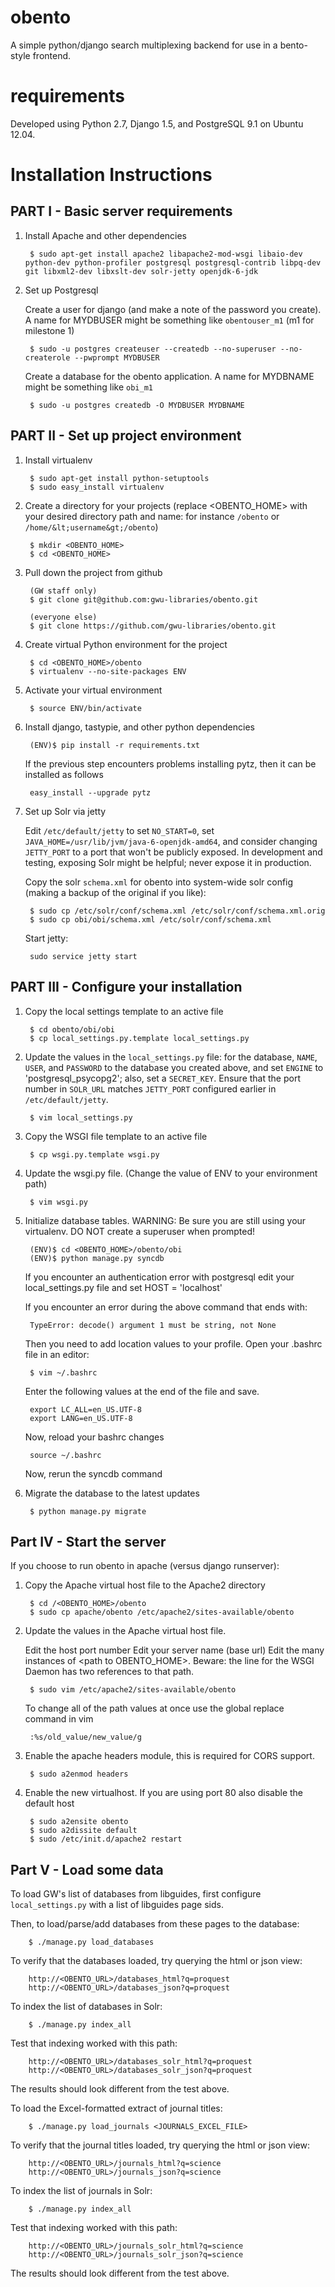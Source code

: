 obento
======

A simple python/django search multiplexing backend for use in a bento-style
frontend.  


requirements
============

Developed using Python 2.7, Django 1.5, and PostgreSQL 9.1 on Ubuntu 12.04.


Installation Instructions
=========================

PART I - Basic server requirements
----------------------------------

1. Install Apache and other dependencies

        $ sudo apt-get install apache2 libapache2-mod-wsgi libaio-dev python-dev python-profiler postgresql postgresql-contrib libpq-dev git libxml2-dev libxslt-dev solr-jetty openjdk-6-jdk

2. Set up Postgresql

    Create a user for django (and make a note of the password you create).  A name for MYDBUSER might be something like ```obentouser_m1``` (m1 for milestone 1)

        $ sudo -u postgres createuser --createdb --no-superuser --no-createrole --pwprompt MYDBUSER

    Create a database for the obento application.  A name for MYDBNAME might be something like ```obi_m1```

        $ sudo -u postgres createdb -O MYDBUSER MYDBNAME


PART II - Set up project environment
------------------------------------

1. Install virtualenv

        $ sudo apt-get install python-setuptools
        $ sudo easy_install virtualenv

2. Create a directory for your projects (replace &lt;OBENTO_HOME&gt; with 
your desired directory path and name: for instance ```/obento``` or 
```/home/&lt;username&gt;/obento```)

        $ mkdir <OBENTO_HOME>
        $ cd <OBENTO_HOME>

3. Pull down the project from github

        (GW staff only)
        $ git clone git@github.com:gwu-libraries/obento.git

        (everyone else)
        $ git clone https://github.com/gwu-libraries/obento.git

4. Create virtual Python environment for the project

        $ cd <OBENTO_HOME>/obento
        $ virtualenv --no-site-packages ENV

5. Activate your virtual environment

        $ source ENV/bin/activate

6. Install django, tastypie, and other python dependencies

        (ENV)$ pip install -r requirements.txt
        
   If the previous step encounters problems installing pytz, then it can be installed as follows

        easy_install --upgrade pytz

7. Set up Solr via jetty

    Edit ```/etc/default/jetty``` to set ```NO_START=0```, set
    ```JAVA_HOME=/usr/lib/jvm/java-6-openjdk-amd64```, and consider
    changing ```JETTY_PORT``` to a port that won't be publicly exposed.
    In development and testing, exposing Solr might be helpful; never 
    expose it in production.

    Copy the solr ```schema.xml``` for obento into system-wide solr config
    (making a backup of the original if you like):

        $ sudo cp /etc/solr/conf/schema.xml /etc/solr/conf/schema.xml.orig
        $ sudo cp obi/obi/schema.xml /etc/solr/conf/schema.xml

    Start jetty:

        sudo service jetty start
    

PART III - Configure your installation
--------------------------------------

1. Copy the local settings template to an active file

        $ cd obento/obi/obi
        $ cp local_settings.py.template local_settings.py

2. Update the values in the ```local_settings.py``` file:  for the database, ```NAME```, ```USER```, and ```PASSWORD``` to the database you created above, and set ```ENGINE``` to 'postgresql_psycopg2'; also, set a ```SECRET_KEY```.  Ensure that the port number in ```SOLR_URL``` matches ```JETTY_PORT``` configured earlier in ```/etc/default/jetty```.

        $ vim local_settings.py

3. Copy the WSGI file template to an active file

        $ cp wsgi.py.template wsgi.py

4. Update the wsgi.py file. (Change the value of ENV to your environment path)

        $ vim wsgi.py
        
5. Initialize database tables. WARNING: Be sure you are still using your virtualenv. DO NOT create a superuser when prompted!

        (ENV)$ cd <OBENTO_HOME>/obento/obi
        (ENV)$ python manage.py syncdb

    If you encounter an authentication error with postgresql edit your local_settings.py file and set HOST = 'localhost'

    If you encounter an error during the above command that ends with:

        TypeError: decode() argument 1 must be string, not None

    Then you need to add location values to your profile. Open your .bashrc file in an editor:

        $ vim ~/.bashrc

    Enter the following values at the end of the file and save.

        export LC_ALL=en_US.UTF-8
        export LANG=en_US.UTF-8

    Now, reload your bashrc changes

        source ~/.bashrc

    Now, rerun the syncdb command

6. Migrate the database to the latest updates

        $ python manage.py migrate



Part IV - Start the server
--------------------------

If you choose to run obento in apache (versus django runserver):

1. Copy the Apache virtual host file to the Apache2 directory

        $ cd /<OBENTO_HOME>/obento
        $ sudo cp apache/obento /etc/apache2/sites-available/obento

2. Update the values in the Apache virtual host file.

    Edit the host port number
    Edit your server name (base url)
    Edit the many instances of &lt;path to OBENTO_HOME&gt;. Beware: the line for the WSGI Daemon has two references to that path.

        $ sudo vim /etc/apache2/sites-available/obento

    To change all of the path values at once use the global replace command in vim

        :%s/old_value/new_value/g

3. Enable the apache headers module, this is required for CORS support.

        $ sudo a2enmod headers

4. Enable the new virtualhost. If you are using port 80 also disable the default host

        $ sudo a2ensite obento
        $ sudo a2dissite default
        $ sudo /etc/init.d/apache2 restart



Part V - Load some data
------------------------

To load GW's list of databases from libguides, first configure 
```local_settings.py``` with a list of libguides page sids.

Then, to load/parse/add databases from these pages to the database:

        $ ./manage.py load_databases

To verify that the databases loaded, try querying the html or json view:

        http://<OBENTO_URL>/databases_html?q=proquest
        http://<OBENTO_URL>/databases_json?q=proquest

To index the list of databases in Solr:

        $ ./manage.py index_all

Test that indexing worked with this path:

        http://<OBENTO_URL>/databases_solr_html?q=proquest
        http://<OBENTO_URL>/databases_solr_json?q=proquest

The results should look different from the test above.

To load the Excel-formatted extract of journal titles:

        $ ./manage.py load_journals <JOURNALS_EXCEL_FILE>

To verify that the journal titles loaded, try querying the html or json view:

        http://<OBENTO_URL>/journals_html?q=science
        http://<OBENTO_URL>/journals_json?q=science

To index the list of journals in Solr:

        $ ./manage.py index_all

Test that indexing worked with this path:

        http://<OBENTO_URL>/journals_solr_html?q=science
        http://<OBENTO_URL>/journals_solr_json?q=science

The results should look different from the test above.
